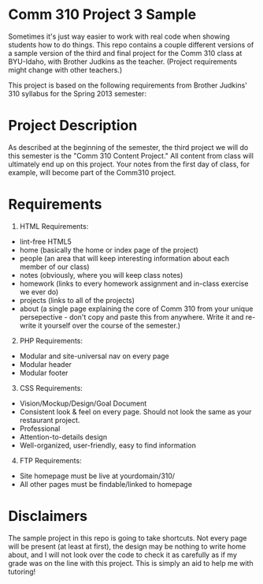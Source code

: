Comm 310 Project 3 Sample
=========================

Sometimes it's just way easier to work with real code when showing students how to do things. This repo contains a couple different versions of a sample version of the third and final project for the Comm 310 class at BYU-Idaho, with Brother Judkins as the teacher. (Project requirements might change with other teachers.)

This project is based on the following requirements from Brother Judkins' 310 syllabus for the Spring 2013 semester:

# Project Description

As described at the beginning of the semester, the third project we will do this semester is the "Comm 310 Content Project." All content from class will ultimately end up on this project. Your notes from the first day of class, for example, will become part of the Comm310 project.

# Requirements

1. HTML Requirements:
* lint-free HTML5
* home (basically the home or index page of the project)
* people (an area that will keep interesting information about each member of our class)
* notes (obviously, where you will keep class notes)
* homework (links to every homework assignment and in-class exercise we ever do)
* projects (links to all of the projects)
* about (a single page explaining the core of Comm 310 from your unique persepective - don't copy and paste this from anywhere. Write it and re-write it yourself over the course of the semester.)
2. PHP Requirements:
* Modular and site-universal nav on every page
* Modular header
* Modular footer
3. CSS Requirements:
* Vision/Mockup/Design/Goal Document
* Consistent look & feel on every page. Should not look the same as your restaurant project.
* Professional
* Attention-to-details design
* Well-organized, user-friendly, easy to find information
4. FTP Requirements:
* Site homepage must be live at yourdomain/310/
* All other pages must be findable/linked to homepage

# Disclaimers

The sample project in this repo is going to take shortcuts. Not every page will be present (at least at first), the design may be nothing to write home about, and I will not look over the code to check it as carefully as if my grade was on the line with this project. This is simply an aid to help me with tutoring!